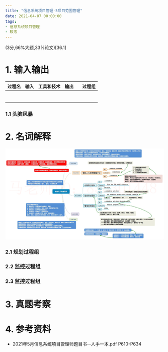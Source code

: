 ```yaml
---
title: "信息系统项目管理-5项目范围管理"
date: 2021-04-07 00:00:00
tags:
- 信息系统项目管理
- 软考
---
```


(3分,66%大题,33%论文)[36.1]



# 1. 输入输出

| 过程名 | 输入 | 工具和技术 | 输出 |      | 过程组 |
| ------ | ---- | ---------- | ---- | ---- | ------ |
|        |      |            |      |      |        |
|        |      |            |      |      |        |
|        |      |            |      |      |        |
|        |      |            |      |      |        |
|        |      |            |      |      |        |
|        |      |            |      |      |        |
|        |      |            |      |      |        |

<!-- more -->

### 1.1 头脑风暴



# 2. 名词解释

![6](%E4%BF%A1%E6%81%AF%E7%B3%BB%E7%BB%9F%E9%A1%B9%E7%9B%AE%E7%AE%A1%E7%90%86-9%E9%A1%B9%E7%9B%AE%E4%BA%BA%E5%8A%9B%E8%B5%84%E6%BA%90%E7%AE%A1%E7%90%86/6.jpg)

### 2.1 规划过程组

### 2.2 监控过程组

### 2.3 监控过程组



# 3. 真题考察



# 4. 参考资料

+ 2021年5月信息系统项目管理师题目书--人手一本.pdf P610-P634

